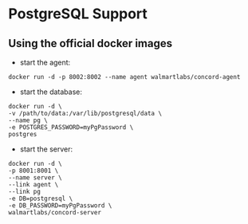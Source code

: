 # PostgreSQL Support

## Using the official docker images

- start the agent:

```
docker run -d -p 8002:8002 --name agent walmartlabs/concord-agent
```

- start the database:

```
docker run -d \
-v /path/to/data:/var/lib/postgresql/data \
--name pg \
-e POSTGRES_PASSWORD=myPgPassword \
postgres
```

- start the server:

```
docker run -d \
-p 8001:8001 \
--name server \
--link agent \
--link pg
-e DB=postgresql \
-e DB_PASSWORD=myPgPassword \
walmartlabs/concord-server
```